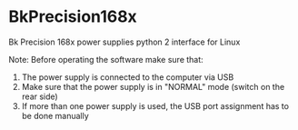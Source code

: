 # BkPrecision168x
Bk Precision 168x power supplies python 2 interface for Linux

Note: Before operating the software make sure that:
1) The power supply is connected to the computer via USB
2) Make sure that the power supply is in "NORMAL" mode (switch on the rear side)
3) If more than one power supply is used, the USB port assignment has to be done manually
